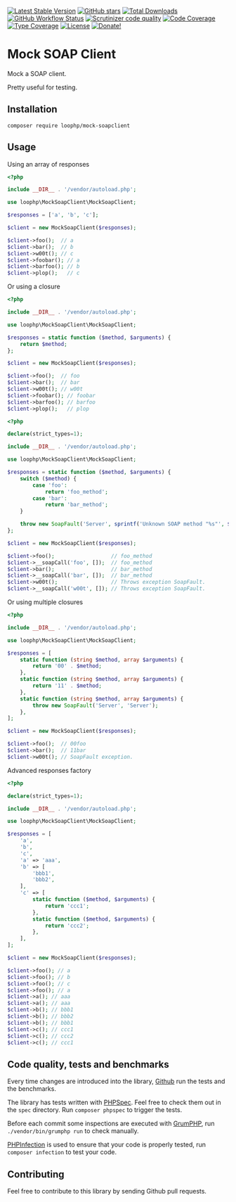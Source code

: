[![Latest Stable Version](https://img.shields.io/packagist/v/loophp/mock-soapclient.svg?style=flat-square)](https://packagist.org/packages/loophp/mock-soapclient)
 [![GitHub stars](https://img.shields.io/github/stars/loophp/mock-soapclient.svg?style=flat-square)](https://packagist.org/packages/loophp/mock-soapclient)
 [![Total Downloads](https://img.shields.io/packagist/dt/loophp/mock-soapclient.svg?style=flat-square)](https://packagist.org/packages/loophp/mock-soapclient)
 [![GitHub Workflow Status](https://img.shields.io/github/workflow/status/loophp/mock-soapclient/Continuous%20Integration?style=flat-square)](https://github.com/loophp/mock-soapclient/actions)
 [![Scrutinizer code quality](https://img.shields.io/scrutinizer/quality/g/loophp/mock-soapclient/master.svg?style=flat-square)](https://scrutinizer-ci.com/g/loophp/mock-soapclient/?branch=master)
 [![Code Coverage](https://img.shields.io/scrutinizer/coverage/g/loophp/mock-soapclient/master.svg?style=flat-square)](https://scrutinizer-ci.com/g/loophp/mock-soapclient/?branch=master)
 [![Type Coverage](https://shepherd.dev/github/loophp/mock-soapclient/coverage.svg)](https://shepherd.dev/github/loophp/mock-soapclient)
 [![License](https://img.shields.io/packagist/l/loophp/mock-soapclient.svg?style=flat-square)](https://packagist.org/packages/loophp/mock-soapclient)
 [![Donate!](https://img.shields.io/badge/Donate-Paypal-brightgreen.svg?style=flat-square)](https://paypal.me/drupol)
 
# Mock SOAP Client

Mock a SOAP client.

Pretty useful for testing.

## Installation

```composer require loophp/mock-soapclient```

## Usage

Using an array of responses

```php
<?php

include __DIR__ . '/vendor/autoload.php';

use loophp\MockSoapClient\MockSoapClient;

$responses = ['a', 'b', 'c'];

$client = new MockSoapClient($responses);

$client->foo();  // a
$client->bar();  // b
$client->w00t(); // c
$client->foobar(); // a
$client->barfoo(); // b
$client->plop();   // c
```

Or using a closure

```php
<?php

include __DIR__ . '/vendor/autoload.php';

use loophp\MockSoapClient\MockSoapClient;

$responses = static function ($method, $arguments) {
    return $method;
};

$client = new MockSoapClient($responses);

$client->foo();  // foo
$client->bar();  // bar
$client->w00t(); // w00t
$client->foobar(); // foobar
$client->barfoo(); // barfoo
$client->plop();   // plop
```

```php
<?php

declare(strict_types=1);

include __DIR__ . '/vendor/autoload.php';

use loophp\MockSoapClient\MockSoapClient;

$responses = static function ($method, $arguments) {
    switch ($method) {
        case 'foo':
            return 'foo_method';
        case 'bar':
            return 'bar_method';
    }

    throw new SoapFault('Server', sprintf('Unknown SOAP method "%s"', $method));
};

$client = new MockSoapClient($responses);

$client->foo();                  // foo_method
$client->__soapCall('foo', []);  // foo_method
$client->bar();                  // bar_method
$client->__soapCall('bar', []);  // bar_method
$client->w00t();                 // Throws exception SoapFault.
$client->__soapCall('w00t', []); // Throws exception SoapFault.
```

Or using multiple closures

```php
<?php

include __DIR__ . '/vendor/autoload.php';

use loophp\MockSoapClient\MockSoapClient;

$responses = [
    static function (string $method, array $arguments) {
        return '00' . $method;
    },
    static function (string $method, array $arguments) {
        return '11' . $method;
    },
    static function (string $method, array $arguments) {
        throw new SoapFault('Server', 'Server');
    },
];

$client = new MockSoapClient($responses);

$client->foo();  // 00foo
$client->bar();  // 11bar
$client->w00t(); // SoapFault exception.
```

Advanced responses factory

```php
<?php

declare(strict_types=1);

include __DIR__ . '/vendor/autoload.php';

use loophp\MockSoapClient\MockSoapClient;

$responses = [
    'a',
    'b',
    'c',
    'a' => 'aaa',
    'b' => [
        'bbb1',
        'bbb2',
    ],
    'c' => [
        static function ($method, $arguments) {
            return 'ccc1';
        },
        static function ($method, $arguments) {
            return 'ccc2';
        },
    ],
];

$client = new MockSoapClient($responses);

$client->foo(); // a
$client->foo(); // b
$client->foo(); // c
$client->foo(); // a
$client->a(); // aaa
$client->a(); // aaa
$client->b(); // bbb1
$client->b(); // bbb2
$client->b(); // bbb1
$client->c(); // ccc1
$client->c(); // ccc2
$client->c(); // ccc1
```

## Code quality, tests and benchmarks

Every time changes are introduced into the library, [Github](https://github.com/loophp/mock-soapclient/actions) run the tests and the benchmarks.

The library has tests written with [PHPSpec](http://www.phpspec.net/).
Feel free to check them out in the `spec` directory. Run `composer phpspec` to trigger the tests.

Before each commit some inspections are executed with [GrumPHP](https://github.com/phpro/grumphp), run `./vendor/bin/grumphp run` to check manually.

[PHPInfection](https://github.com/infection/infection) is used to ensure that your code is properly tested, run `composer infection` to test your code.

## Contributing

Feel free to contribute to this library by sending Github pull requests.
